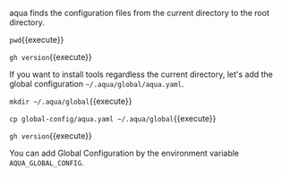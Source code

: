 aqua finds the configuration files from the current directory to the root directory.

`pwd`{{execute}}

`gh version`{{execute}}

If you want to install tools regardless the current directory,
let's add the global configuration `~/.aqua/global/aqua.yaml`.

`mkdir ~/.aqua/global`{{execute}}

`cp global-config/aqua.yaml ~/.aqua/global`{{execute}}

`gh version`{{execute}}

You can add Global Configuration by the environment variable `AQUA_GLOBAL_CONFIG`.
